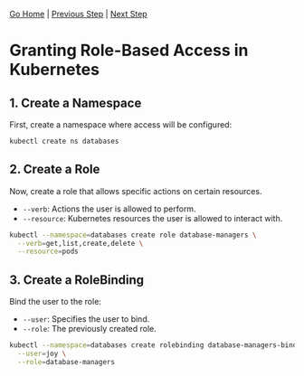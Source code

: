 [Go Home](../README.md) | 
[Previous Step](./Creating_a_User_Certificate.md) |
[Next Step](./Access_Verification.md)

# Granting Role-Based Access in Kubernetes

## 1. Create a Namespace

First, create a namespace where access will be configured:

```bash
kubectl create ns databases
```

## 2. Create a Role

Now, create a role that allows specific actions on certain resources.

* `--verb`: Actions the user is allowed to perform.
* `--resource`: Kubernetes resources the user is allowed to interact with.

```bash
kubectl --namespace=databases create role database-managers \
  --verb=get,list,create,delete \
  --resource=pods
```

## 3. Create a RoleBinding

Bind the user to the role:

* `--user`: Specifies the user to bind.
* `--role`: The previously created role.

```bash
kubectl --namespace=databases create rolebinding database-managers-binding \
  --user=joy \
  --role=database-managers
```


